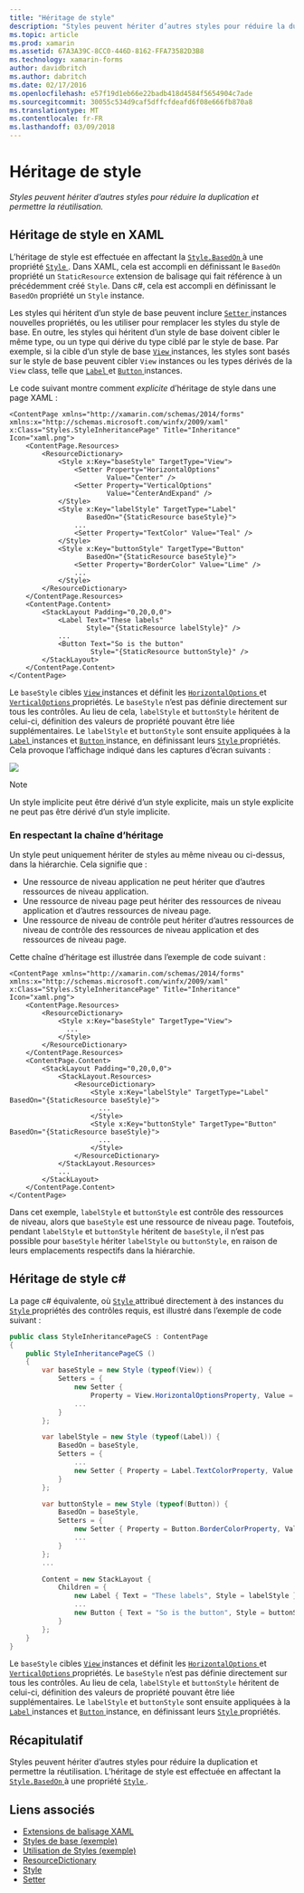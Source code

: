 ```yaml
---
title: "Héritage de style"
description: "Styles peuvent hériter d’autres styles pour réduire la duplication et permettre la réutilisation."
ms.topic: article
ms.prod: xamarin
ms.assetid: 67A3A39C-8CC0-446D-8162-FFA73582D3B8
ms.technology: xamarin-forms
author: davidbritch
ms.author: dabritch
ms.date: 02/17/2016
ms.openlocfilehash: e57f19d1eb66e22badb418d4584f5654904c7ade
ms.sourcegitcommit: 30055c534d9caf5dffcfdeafd6f08e666fb870a8
ms.translationtype: MT
ms.contentlocale: fr-FR
ms.lasthandoff: 03/09/2018
---
```

# <a name="style-inheritance"></a>Héritage de style

_Styles peuvent hériter d’autres styles pour réduire la duplication et permettre la réutilisation._

## <a name="style-inheritance-in-xaml"></a>Héritage de style en XAML

L’héritage de style est effectuée en affectant la [ `Style.BasedOn` ](https://developer.xamarin.com/api/property/Xamarin.Forms.Style.BasedOn/) à une propriété [ `Style` ](https://developer.xamarin.com/api/type/Xamarin.Forms.Style/). Dans XAML, cela est accompli en définissant le `BasedOn` propriété un `StaticResource` extension de balisage qui fait référence à un précédemment créé `Style`. Dans c#, cela est accompli en définissant le `BasedOn` propriété un `Style` instance.

Les styles qui héritent d’un style de base peuvent inclure [ `Setter` ](https://developer.xamarin.com/api/type/Xamarin.Forms.Setter/) instances nouvelles propriétés, ou les utiliser pour remplacer les styles du style de base. En outre, les styles qui héritent d’un style de base doivent cibler le même type, ou un type qui dérive du type ciblé par le style de base. Par exemple, si la cible d’un style de base [ `View` ](https://developer.xamarin.com/api/type/Xamarin.Forms.View/) instances, les styles sont basés sur le style de base peuvent cibler `View` instances ou les types dérivés de la `View` class, telle que [ `Label` ](https://developer.xamarin.com/api/type/Xamarin.Forms.Label/) et [ `Button` ](https://developer.xamarin.com/api/type/Xamarin.Forms.Button/) instances.

Le code suivant montre comment *explicite* d’héritage de style dans une page XAML :

```xaml
<ContentPage xmlns="http://xamarin.com/schemas/2014/forms" xmlns:x="http://schemas.microsoft.com/winfx/2009/xaml" x:Class="Styles.StyleInheritancePage" Title="Inheritance" Icon="xaml.png">
    <ContentPage.Resources>
        <ResourceDictionary>
            <Style x:Key="baseStyle" TargetType="View">
                <Setter Property="HorizontalOptions"
                        Value="Center" />
                <Setter Property="VerticalOptions"
                        Value="CenterAndExpand" />
            </Style>
            <Style x:Key="labelStyle" TargetType="Label"
                   BasedOn="{StaticResource baseStyle}">
                ...
                <Setter Property="TextColor" Value="Teal" />
            </Style>
            <Style x:Key="buttonStyle" TargetType="Button"
                   BasedOn="{StaticResource baseStyle}">
                <Setter Property="BorderColor" Value="Lime" />
                ...
            </Style>
        </ResourceDictionary>
    </ContentPage.Resources>
    <ContentPage.Content>
        <StackLayout Padding="0,20,0,0">
            <Label Text="These labels"
                   Style="{StaticResource labelStyle}" />
            ...
            <Button Text="So is the button"
                    Style="{StaticResource buttonStyle}" />
        </StackLayout>
    </ContentPage.Content>
</ContentPage>
```

Le `baseStyle` cibles [ `View` ](https://developer.xamarin.com/api/type/Xamarin.Forms.View/) instances et définit les [ `HorizontalOptions` ](https://developer.xamarin.com/api/property/Xamarin.Forms.View.HorizontalOptions/) et [ `VerticalOptions` ](https://developer.xamarin.com/api/property/Xamarin.Forms.View.VerticalOptions/) propriétés. Le `baseStyle` n’est pas définie directement sur tous les contrôles. Au lieu de cela, `labelStyle` et `buttonStyle` héritent de celui-ci, définition des valeurs de propriété pouvant être liée supplémentaires. Le `labelStyle` et `buttonStyle` sont ensuite appliquées à la [ `Label` ](https://developer.xamarin.com/api/type/Xamarin.Forms.Label/) instances et [ `Button` ](https://developer.xamarin.com/api/type/Xamarin.Forms.Button/) instance, en définissant leurs [ `Style` ](https://developer.xamarin.com/api/property/Xamarin.Forms.VisualElement.Style/) propriétés. Cela provoque l’affichage indiqué dans les captures d’écran suivants :

[![](inheritance-images/style-inheritance.png)](inheritance-images/style-inheritance-large.png#lightbox)

> [!NOTE]
> Un style implicite peut être dérivé d’un style explicite, mais un style explicite ne peut pas être dérivé d’un style implicite.

### <a name="respecting-the-inheritance-chain"></a>En respectant la chaîne d’héritage

Un style peut uniquement hériter de styles au même niveau ou ci-dessus, dans la hiérarchie. Cela signifie que :

- Une ressource de niveau application ne peut hériter que d’autres ressources de niveau application.
- Une ressource de niveau page peut hériter des ressources de niveau application et d’autres ressources de niveau page.
- Une ressource de niveau de contrôle peut hériter d’autres ressources de niveau de contrôle des ressources de niveau application et des ressources de niveau page.

Cette chaîne d’héritage est illustrée dans l’exemple de code suivant :

```xaml
<ContentPage xmlns="http://xamarin.com/schemas/2014/forms" xmlns:x="http://schemas.microsoft.com/winfx/2009/xaml" x:Class="Styles.StyleInheritancePage" Title="Inheritance" Icon="xaml.png">
    <ContentPage.Resources>
        <ResourceDictionary>
            <Style x:Key="baseStyle" TargetType="View">
              ...
            </Style>
        </ResourceDictionary>
    </ContentPage.Resources>
    <ContentPage.Content>
        <StackLayout Padding="0,20,0,0">
            <StackLayout.Resources>
                <ResourceDictionary>
                    <Style x:Key="labelStyle" TargetType="Label" BasedOn="{StaticResource baseStyle}">
                      ...
                    </Style>
                    <Style x:Key="buttonStyle" TargetType="Button" BasedOn="{StaticResource baseStyle}">
                      ...
                    </Style>
                </ResourceDictionary>
            </StackLayout.Resources>
            ...
        </StackLayout>
    </ContentPage.Content>
</ContentPage>
```

Dans cet exemple, `labelStyle` et `buttonStyle` est contrôle des ressources de niveau, alors que `baseStyle` est une ressource de niveau page. Toutefois, pendant `labelStyle` et `buttonStyle` héritent de `baseStyle`, il n’est pas possible pour `baseStyle` hériter `labelStyle` ou `buttonStyle`, en raison de leurs emplacements respectifs dans la hiérarchie.

## <a name="style-inheritance-in-c35"></a>Héritage de style c&#35;

La page c# équivalente, où [ `Style` ](https://developer.xamarin.com/api/type/Xamarin.Forms.Style/) attribué directement à des instances du [ `Style` ](https://developer.xamarin.com/api/property/Xamarin.Forms.VisualElement.Style/) propriétés des contrôles requis, est illustré dans l’exemple de code suivant :

```csharp
public class StyleInheritancePageCS : ContentPage
{
    public StyleInheritancePageCS ()
    {
        var baseStyle = new Style (typeof(View)) {
            Setters = {
                new Setter {
                    Property = View.HorizontalOptionsProperty, Value = LayoutOptions.Center },
                ...
            }
        };

        var labelStyle = new Style (typeof(Label)) {
            BasedOn = baseStyle,
            Setters = {
                ...
                new Setter { Property = Label.TextColorProperty, Value = Color.Teal }
            }
        };

        var buttonStyle = new Style (typeof(Button)) {
            BasedOn = baseStyle,
            Setters = {
                new Setter { Property = Button.BorderColorProperty, Value = Color.Lime },
                ...
            }
        };
        ...

        Content = new StackLayout {
            Children = {
                new Label { Text = "These labels", Style = labelStyle },
                ...
                new Button { Text = "So is the button", Style = buttonStyle }
            }
        };
    }
}
```

Le `baseStyle` cibles [ `View` ](https://developer.xamarin.com/api/type/Xamarin.Forms.View/) instances et définit les [ `HorizontalOptions` ](https://developer.xamarin.com/api/property/Xamarin.Forms.View.HorizontalOptions/) et [ `VerticalOptions` ](https://developer.xamarin.com/api/property/Xamarin.Forms.View.VerticalOptions/) propriétés. Le `baseStyle` n’est pas définie directement sur tous les contrôles. Au lieu de cela, `labelStyle` et `buttonStyle` héritent de celui-ci, définition des valeurs de propriété pouvant être liée supplémentaires. Le `labelStyle` et `buttonStyle` sont ensuite appliquées à la [ `Label` ](https://developer.xamarin.com/api/type/Xamarin.Forms.Label/) instances et [ `Button` ](https://developer.xamarin.com/api/type/Xamarin.Forms.Button/) instance, en définissant leurs [ `Style` ](https://developer.xamarin.com/api/property/Xamarin.Forms.VisualElement.Style/) propriétés.

## <a name="summary"></a>Récapitulatif

Styles peuvent hériter d’autres styles pour réduire la duplication et permettre la réutilisation. L’héritage de style est effectuée en affectant la [ `Style.BasedOn` ](https://developer.xamarin.com/api/property/Xamarin.Forms.Style.BasedOn/) à une propriété [ `Style` ](https://developer.xamarin.com/api/type/Xamarin.Forms.Style/).


## <a name="related-links"></a>Liens associés

- [Extensions de balisage XAML](~/xamarin-forms/xaml/xaml-basics/xaml-markup-extensions.md)
- [Styles de base (exemple)](https://developer.xamarin.com/samples/xamarin-forms/UserInterface/Styles/BasicStyles/)
- [Utilisation de Styles (exemple)](https://developer.xamarin.com/samples/xamarin-forms/WorkingWithStyles/)
- [ResourceDictionary](https://developer.xamarin.com/api/type/Xamarin.Forms.ResourceDictionary/)
- [Style](https://developer.xamarin.com/api/type/Xamarin.Forms.Style/)
- [Setter](https://developer.xamarin.com/api/type/Xamarin.Forms.Setter/)
